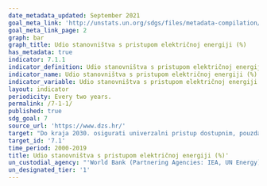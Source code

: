 ```yaml
---
date_metadata_updated: September 2021
goal_meta_link: 'http://unstats.un.org/sdgs/files/metadata-compilation/Metadata-Goal-7.pdf'
goal_meta_link_page: 2
graph: bar
graph_title: Udio stanovništva s pristupom električnoj energiji (%)
has_metadata: true
indicator: 7.1.1
indicator_definition: Udio stanovništva s pristupom električnoj energiji je postotak stanovništva koje ima pristup električnoj energiji.
indicator_name: Udio stanovništva s pristupom električnoj energiji (%)'
indicator_variable: Udio stanovništva s pristupom električnoj energiji (%)
layout: indicator
periodicity: Every two years.
permalink: /7-1-1/
published: true
sdg_goal: 7
source_url: 'https://www.dzs.hr/'
target: "Do kraja 2030. osigurati univerzalni pristup dostupnim, pouzdanim i modernim energetskim uslugama."
target_id: '7.1'
time_period: 2000-2019
title: Udio stanovništva s pristupom električnoj energiji (%)'
un_custodial_agency: "'World Bank (Partnering Agencies: IEA, UN Energy)'"
un_designated_tier: '1'
---
```

